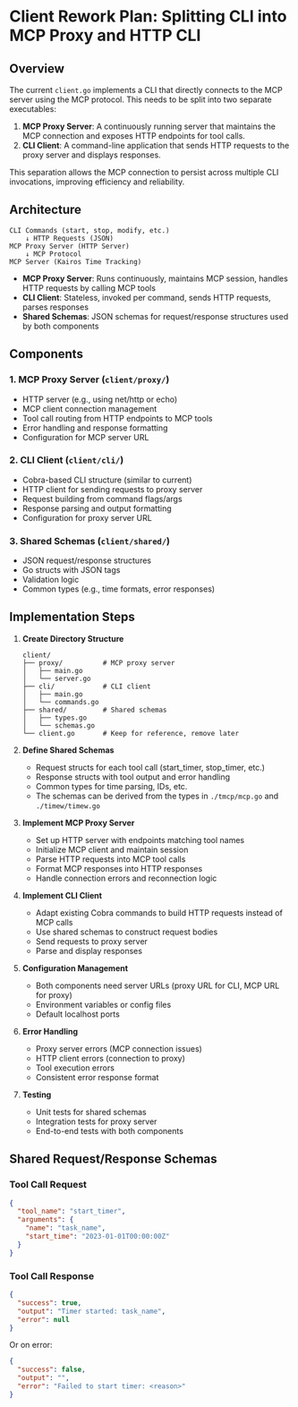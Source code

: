 # Client Rework Plan: Splitting CLI into MCP Proxy and HTTP CLI

## Overview

The current `client.go` implements a CLI that directly connects to the MCP server using the MCP protocol. This needs to be split into two separate executables:

1. **MCP Proxy Server**: A continuously running server that maintains the MCP connection and exposes HTTP endpoints for tool calls.
2. **CLI Client**: A command-line application that sends HTTP requests to the proxy server and displays responses.

This separation allows the MCP connection to persist across multiple CLI invocations, improving efficiency and reliability.

## Architecture

```
CLI Commands (start, stop, modify, etc.)
    ↓ HTTP Requests (JSON)
MCP Proxy Server (HTTP Server)
    ↓ MCP Protocol
MCP Server (Kairos Time Tracking)
```

- **MCP Proxy Server**: Runs continuously, maintains MCP session, handles HTTP requests by calling MCP tools
- **CLI Client**: Stateless, invoked per command, sends HTTP requests, parses responses
- **Shared Schemas**: JSON schemas for request/response structures used by both components

## Components

### 1. MCP Proxy Server (`client/proxy/`)

- HTTP server (e.g., using net/http or echo)
- MCP client connection management
- Tool call routing from HTTP endpoints to MCP tools
- Error handling and response formatting
- Configuration for MCP server URL

### 2. CLI Client (`client/cli/`)

- Cobra-based CLI structure (similar to current)
- HTTP client for sending requests to proxy server
- Request building from command flags/args
- Response parsing and output formatting
- Configuration for proxy server URL

### 3. Shared Schemas (`client/shared/`)

- JSON request/response structures
- Go structs with JSON tags
- Validation logic
- Common types (e.g., time formats, error responses)

## Implementation Steps

1. **Create Directory Structure**

   ```
   client/
   ├── proxy/          # MCP proxy server
   │   ├── main.go
   │   └── server.go
   ├── cli/            # CLI client
   │   ├── main.go
   │   └── commands.go
   ├── shared/         # Shared schemas
   │   ├── types.go
   │   └── schemas.go
   └── client.go       # Keep for reference, remove later
   ```

2. **Define Shared Schemas**
   - Request structs for each tool call (start_timer, stop_timer, etc.)
   - Response structs with tool output and error handling
   - Common types for time parsing, IDs, etc.
   - The schemas can be derived from the types in `./tmcp/mcp.go` and `./timew/timew.go`

3. **Implement MCP Proxy Server**
   - Set up HTTP server with endpoints matching tool names
   - Initialize MCP client and maintain session
   - Parse HTTP requests into MCP tool calls
   - Format MCP responses into HTTP responses
   - Handle connection errors and reconnection logic

4. **Implement CLI Client**
   - Adapt existing Cobra commands to build HTTP requests instead of MCP calls
   - Use shared schemas to construct request bodies
   - Send requests to proxy server
   - Parse and display responses

5. **Configuration Management**
   - Both components need server URLs (proxy URL for CLI, MCP URL for proxy)
   - Environment variables or config files
   - Default localhost ports

6. **Error Handling**
   - Proxy server errors (MCP connection issues)
   - HTTP client errors (connection to proxy)
   - Tool execution errors
   - Consistent error response format

7. **Testing**
   - Unit tests for shared schemas
   - Integration tests for proxy server
   - End-to-end tests with both components

## Shared Request/Response Schemas

### Tool Call Request

```json
{
  "tool_name": "start_timer",
  "arguments": {
    "name": "task_name",
    "start_time": "2023-01-01T00:00:00Z"
  }
}
```

### Tool Call Response

```json
{
  "success": true,
  "output": "Timer started: task_name",
  "error": null
}
```

Or on error:

```json
{
  "success": false,
  "output": "",
  "error": "Failed to start timer: <reason>"
}
```
